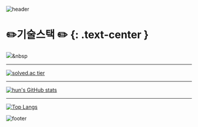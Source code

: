 
![header](https://capsule-render.vercel.app/api?type=wave&color=auto&height=400&section=header&text=shshun&fontSize=90)

# ✏️기술스택 ✏️ {: .text-center } 
<img src="https://img.shields.io/badge/Python-3766AB?style=flat-square&logo=Python&logoColor=white"/></a>&nbsp 

* * *

[![solved.ac tier](http://mazassumnida.wtf/api/generate_badge?boj=skyworking)](https://solved.ac/skyworking)

* * *

[![hun's GitHub stats](https://github-readme-stats.vercel.app/api?username=shshun&show_icons=true&theme=radical)](https://github.com/shshun/github-readme-stats)

* * *

[![Top Langs](https://github-readme-stats.vercel.app/api/top-langs/?username=shshun&layout=compact)](https://github.com/shshun/github-readme-stats)


![footer](https://capsule-render.vercel.app/api?section=footer)

